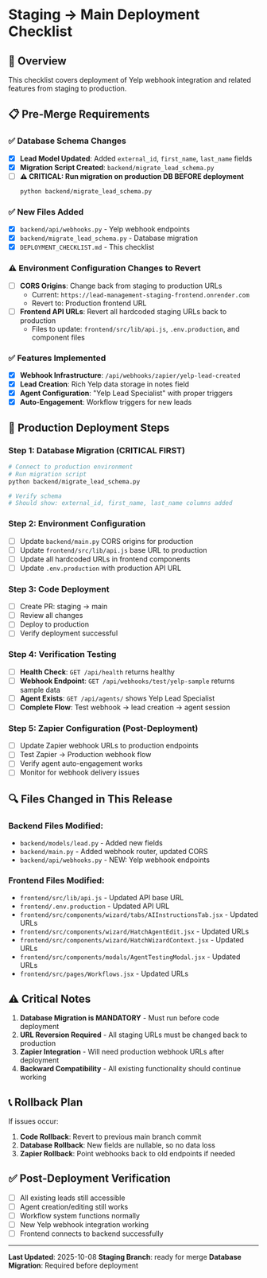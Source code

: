 # Staging → Main Deployment Checklist

## 🎯 Overview
This checklist covers deployment of Yelp webhook integration and related features from staging to production.

## 📋 Pre-Merge Requirements

### ✅ Database Schema Changes
- [x] **Lead Model Updated**: Added `external_id`, `first_name`, `last_name` fields
- [x] **Migration Script Created**: `backend/migrate_lead_schema.py`
- [ ] **⚠️ CRITICAL: Run migration on production DB BEFORE deployment**
  ```bash
  python backend/migrate_lead_schema.py
  ```

### ✅ New Files Added
- [x] `backend/api/webhooks.py` - Yelp webhook endpoints
- [x] `backend/migrate_lead_schema.py` - Database migration
- [x] `DEPLOYMENT_CHECKLIST.md` - This checklist

### ⚠️ Environment Configuration Changes to Revert
- [ ] **CORS Origins**: Change back from staging to production URLs
  - Current: `https://lead-management-staging-frontend.onrender.com`
  - Revert to: Production frontend URL
- [ ] **Frontend API URLs**: Revert all hardcoded staging URLs back to production
  - Files to update: `frontend/src/lib/api.js`, `.env.production`, and component files

### ✅ Features Implemented
- [x] **Webhook Infrastructure**: `/api/webhooks/zapier/yelp-lead-created`
- [x] **Lead Creation**: Rich Yelp data storage in notes field
- [x] **Agent Configuration**: "Yelp Lead Specialist" with proper triggers
- [x] **Auto-Engagement**: Workflow triggers for new leads

## 🚀 Production Deployment Steps

### Step 1: Database Migration (CRITICAL FIRST)
```bash
# Connect to production environment
# Run migration script
python backend/migrate_lead_schema.py

# Verify schema
# Should show: external_id, first_name, last_name columns added
```

### Step 2: Environment Configuration
- [ ] Update `backend/main.py` CORS origins for production
- [ ] Update `frontend/src/lib/api.js` base URL to production
- [ ] Update all hardcoded URLs in frontend components
- [ ] Update `.env.production` with production API URL

### Step 3: Code Deployment
- [ ] Create PR: staging → main
- [ ] Review all changes
- [ ] Deploy to production
- [ ] Verify deployment successful

### Step 4: Verification Testing
- [ ] **Health Check**: `GET /api/health` returns healthy
- [ ] **Webhook Endpoint**: `GET /api/webhooks/test/yelp-sample` returns sample data
- [ ] **Agent Exists**: `GET /api/agents/` shows Yelp Lead Specialist
- [ ] **Complete Flow**: Test webhook → lead creation → agent session

### Step 5: Zapier Configuration (Post-Deployment)
- [ ] Update Zapier webhook URLs to production endpoints
- [ ] Test Zapier → Production webhook flow
- [ ] Verify agent auto-engagement works
- [ ] Monitor for webhook delivery issues

## 🔍 Files Changed in This Release

### Backend Files Modified:
- `backend/models/lead.py` - Added new fields
- `backend/main.py` - Added webhook router, updated CORS
- `backend/api/webhooks.py` - NEW: Yelp webhook endpoints

### Frontend Files Modified:
- `frontend/src/lib/api.js` - Updated API base URL
- `frontend/.env.production` - Updated API URL
- `frontend/src/components/wizard/tabs/AIInstructionsTab.jsx` - Updated URLs
- `frontend/src/components/wizard/HatchAgentEdit.jsx` - Updated URLs
- `frontend/src/components/wizard/HatchWizardContext.jsx` - Updated URLs
- `frontend/src/components/modals/AgentTestingModal.jsx` - Updated URLs
- `frontend/src/pages/Workflows.jsx` - Updated URLs

## ⚠️ Critical Notes

1. **Database Migration is MANDATORY** - Must run before code deployment
2. **URL Reversion Required** - All staging URLs must be changed back to production
3. **Zapier Integration** - Will need production webhook URLs after deployment
4. **Backward Compatibility** - All existing functionality should continue working

## 📞 Rollback Plan
If issues occur:
1. **Code Rollback**: Revert to previous main branch commit
2. **Database Rollback**: New fields are nullable, so no data loss
3. **Zapier Rollback**: Point webhooks back to old endpoints if needed

## ✅ Post-Deployment Verification
- [ ] All existing leads still accessible
- [ ] Agent creation/editing still works
- [ ] Workflow system functions normally
- [ ] New Yelp webhook integration working
- [ ] Frontend connects to backend successfully

---
**Last Updated**: 2025-10-08
**Staging Branch**: ready for merge
**Database Migration**: Required before deployment
